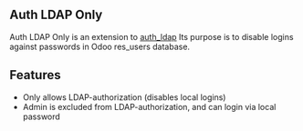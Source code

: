 Auth LDAP Only
--------------

Auth LDAP Only is an extension to [auth_ldap](https://github.com/OCA/OCB/tree/8.0/addons/auth_ldap)
Its purpose is to disable logins against passwords in Odoo res_users database.

Features
--------

* Only allows LDAP-authorization (disables local logins)
* Admin is excluded from LDAP-authorization, and can login via local password